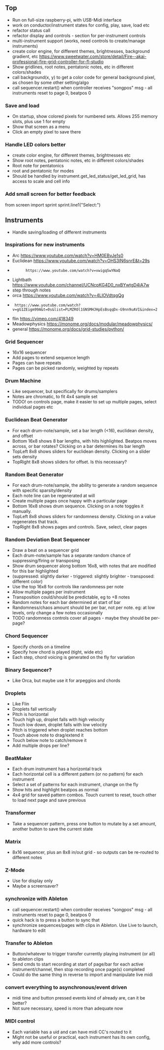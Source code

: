 ## Top
- Run on full-size raspberry-pi, with USB-Midi interface
- work on conductor/instrument states for config, play, save, load etc
- refactor status call
- refactor display and controls - section for per-instrument controls
- multi-instrument support (works, need controls to create/manage instruments)
- create color engine, for different themes, brightnesses, background gradient, etc https://www.sweetwater.com/store/detail/Fire--akai-professional-fire-grid-controller-for-fl-studio
- Show gridlines, root notes, pentatonic notes, etc in different colors/shades
- call background(x, y) to get a color code for general background pixel, as chosen by some other setting/algo
- call sequencer.restart() when controller receives "songpos" msg - all instruments reset to page 0, beatpos 0


### Save and load
- On startup, show colored pixels for numbered sets. Allows 255 memory slots, plus use 1 for empty
- Show that screen as a menu
- Click an empty pixel to save there

### Handle LED colors better
- create color engine, for different themes, brightnesses etc
- Show root notes, pentatonic notes, etc in different colors/shades
- Root note for pentatonics
- root and pentatonic for modes
- Should be handled by instrument.get_led_status/get_led_grid, has access to scale and cell info

### Add small screen for better feedback
from screen import sprint
sprint.line1("Select:")

## Instruments
- Handle saving/loading of different instruments

### Inspirations for new instruments
- Arc https://www.youtube.com/watch?v=HM0EBvJe1s0
- Euclidean https://www.youtube.com/watch?v=OHS3lN6snrE&t=29s
-           https://www.youtube.com/watch?v=vwigqSwYNaQ
- Lightbath https://www.youtube.com/channel/UCNcpKG4D0_nxBYwtgD4iA7w
- step through notes
- orca https://www.youtube.com/watch?v=4LIOVdtqgQg
-      https://www.youtube.com/watch?v=gG1ZEigm99A&t=0s&list=PLMZROl1GNSMHJHpEsBsqqDx-G9nn9uAVI&index=2
- flin https://vimeo.com/418349
- Meadowphysics https://monome.org/docs/modular/meadowphysics/
- general https://monome.org/docs/grid-studies/python/

### Grid Sequencer
- 16x16 sequencer
- Add pages to extend sequence length
- Pages can have repeats
- Pages can be picked randomly, weighted by repeats

### Drum Machine
- Like sequencer, but specifically for drums/samplers
- Notes are chromatic, to fit 4x4 sample set
- TODO! on controls page, make it easier to set up multiple pages, select individual pages etc

### Euclidean Beat Generator
- For each drum-note/sample, set a bar length (<16), euclidean density, and offset
- Bottom 16x8 shows 8 bar lengths, with hits highlighted. Beatpos moves across, or bar rotates? Clicking on a bar determines its bar length
- TopLeft 8x8 shows sliders for euclidean density. Clicking on a slider sets density
- TopRight 8x8 shows sliders for offset. Is this necessary?

### Random Beat Generator
- For each drum-note/sample, the ability to generate a random sequence with specific sparsity/density
- Each note line can be regenerated at will
- Create multiple pages once happy with a particular page
- Bottom 16x8 shows drum sequence. Clicking on a note toggles it manually.
- TopLeft 8x8 shows sliders for randomness density. Clicking on a value regenerates that track.
- TopRight 8x8 shows pages and controls. Save, select, clear pages

### Random Deviation Beat Sequencer
- Draw a beat on a sequencer grid
- Each drum-note/sample has a separate random chance of suppressing/firing or transposing
- Show drum sequencer along bottom 16x8, with notes that are modified for this bar highlighted
- (suppressed: slightly darker - triggered: slightly brighter - transposed: different color)
- Use the top 16x8 for controls like randomness per note
- Allow multiple pages per instrument
- Transposition could/should be predictable, eg to +8 notes
- Random notes for each bar determined at start of bar
- Randomness/chaos amount should be per bar, not per note. eg: at low levels, only change a few notes occasionally
- TODO randomness controls cover all pages - maybe they should be per-page?

### Chord Sequencer
- Specify chords on a timeline
- Specify how chord is played (tight, wide etc)
- Each step, chord voicing is generated on the fly for variation

### Binary Sequencer?
- Like Orca, but maybe use it for arpeggios and chords

### Droplets
- Like Flin
- Droplets fall vertically
- Pitch is horizontal
- Touch high up, droplet falls with high velocity
- Touch low down, droplet falls with low velocity
- Pitch is triggered when droplet reaches bottom
- Touch above note to drag/extend it
- Touch below note to catch/remove it
- Add multiple drops per line?

### BeatMaker
- Each drum instrument has a horizontal track
- Each horizontal cell is a different pattern (or no pattern) for each instrument
- Select a set of patterns for each instrument, change on the fly
- Show hits and highlight beatpos as normal
- 4x4 grid for saved pattern combos. Touch current to reset, touch other to load next page and save previous

### Transformer
- Take a sequencer pattern, press one button to mutate by a set amount, another button to save the current state

### Matrix
- 8x16 sequencer, plus an 8x8 in/out grid - so outputs can be re-routed to different notes



### Z-Mode
- Use for display only
- Maybe a screensaver?


### synchronize with Ableton
- call sequencer.restart() when controller receives "songpos" msg - all instruments reset to page 0, beatpos 0
- quick hack is to press a button to sync that
- synchronize sequences/pages with clips in Ableton. Use Live to launch, hardware to edit

### Transfer to Ableton
- Button/whatever to trigger transfer currently playing instrument (or all) to ableton clips
- Send cmds to start recording at start of page/bar for each active instrument/channel, then stop recording once page(s) completed
- Could do the same thing in reverse to import and manipulate live midi

### convert everything to asynchronous/event driven
- midi time and button pressed events kind of already are, can it be better?
- Not sure necessary, speed is more than adequate now

### MIDI control
- Each variable has a uid and can have midi CC's routed to it
- Might not be useful or practical, each instrument has its own config, why add more controls?

